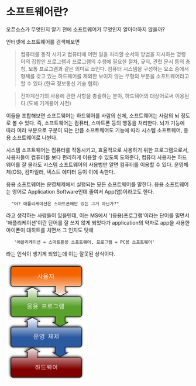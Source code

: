 # 소프트웨어란?

 오픈소스가 무엇인지 알기 전에 소프트웨어가 무엇인지 알아야하지 않을까?

인터넷에 소프트웨어를 검색해보면

> 컴퓨터를 동작 시키고 컴퓨터에 어떤 일을 처리할 순서와 방법을 지시하는 명령어의 집합인 프로그램과 프로그램의 수행에 필요한 절차, 규칙, 관련 문서 등의 총칭, 보통 프로그램과 같은 의미로 쓰인다. 컴퓨터 시스템을 구성하는 요소 중에서 형체를 갖고 있는 하드웨어를 제외한 보이지 않는 무형의 부분을 소프트웨어라고 할 수 있다.\(한국 정보통신 기술 협회\)

> 전자계산기의 사용에 관한 사항을 총괄하는 분야, 하드뒈어의 대상어로써 이용된다.\(도해 기계용어 사전\)

이들을 조합해보면 소프트웨어는 하드웨어를 사람의 신체, 소프트웨어는 사람의 뇌 정도로 볼 수 있다. 즉, 소프트웨어는 컴퓨터, 스마트폰 등의 행동을 처리한다. 뇌가 기능에 따라 여러 부분으로 구분이 되는 만큼 소프트웨어도 기능에 따라 시스템 소프트웨어, 응용 소프트웨어로 나뉜다.

 시스템 소프트웨어는 컴퓨터를 작동시키고, 효율적으로 사용하기 위한 프로그램으로서, 사용자들이 컴퓨터를 보다 편리하게 이용할 수 있도록 도와준다, 컴퓨터 사용자는 하드웨어를 잘 몰라도 시스템 소프트웨어의 사용법만 알면 컴퓨터를 이용할 수 있다. 운영체제\(OS\), 컴파일러, 텍스트 에디터 등이 이에 속한다.

 응용 소프트웨어는 운영체제에서 실행되는 모든 소프트웨어를 말한다. 응용 소프트웨어는 영어로 Application Software인데 줄여서 App\(앱\)이라고도 한다. 

      "어? 애플리케이션은 스마트폰에만 있는 그거 아닌가?"

라고 생각하는 사람들이 있을텐데, 이는 MS에서 '\(응용\)프로그램'이라는 단어를 밀면서 '애플리케이션'이란 단어를 잘 쓰지 않게 되었다가 application의 약자로 app을 사용한 아이폰이 대히트를 치면서 그 인지도 탓에 

       '애플리케이션 = 스마트폰용 소프트웨어, 프로그램 = PC용 소프트웨어'

라는 인식이 생기게 되었는데 이는 잘못된 상식이다.

![&#xC0AC;&#xC6A9;&#xC790;&#xC640; &#xC18C;&#xD504;&#xD2B8;&#xC6E8;&#xC5B4;&#xC758; &#xC0C1;&#xD638;&#xC791;&#xC6A9;](../.gitbook/assets/image%20%281%29.png)


